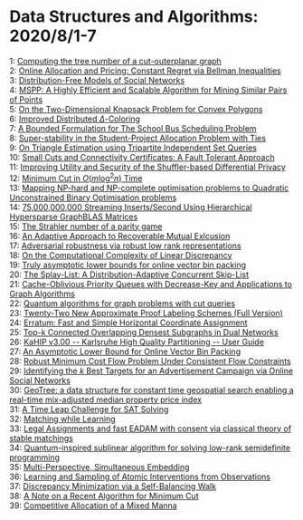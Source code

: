# Data Structures and Algorithms: 2020/8/1-7  
1: [Computing the tree number of a cut-outerplanar graph](https://doi.org/10.48550/arXiv.0906.0422)  
2: [Online Allocation and Pricing: Constant Regret via Bellman Inequalities](https://doi.org/10.48550/arXiv.1906.06361)  
3: [Distribution-Free Models of Social Networks](https://doi.org/10.48550/arXiv.2007.15743)  
4: [MSPP: A Highly Efficient and Scalable Algorithm for Mining Similar Pairs  of Points](https://doi.org/10.48550/arXiv.2007.16111)  
5: [On the Two-Dimensional Knapsack Problem for Convex Polygons](https://doi.org/10.48550/arXiv.2007.16144)  
6: [Improved Distributed $\Delta$-Coloring](https://doi.org/10.48550/arXiv.1803.03248)  
7: [A Bounded Formulation for The School Bus Scheduling Problem](https://doi.org/10.48550/arXiv.1803.09040)  
8: [Super-stability in the Student-Project Allocation Problem with Ties](https://doi.org/10.48550/arXiv.1805.09887)  
9: [On Triangle Estimation using Tripartite Independent Set Queries](https://doi.org/10.48550/arXiv.1808.00691)  
10: [Small Cuts and Connectivity Certificates: A Fault Tolerant Approach](https://doi.org/10.48550/arXiv.1908.03022)  
11: [Improving Utility and Security of the Shuffler-based Differential  Privacy](https://doi.org/10.48550/arXiv.1908.11515)  
12: [Minimum Cut in $O(m\log^2 n)$ Time](https://doi.org/10.48550/arXiv.1911.01145)  
13: [Mapping NP-hard and NP-complete optimisation problems to Quadratic  Unconstrained Binary Optimisation problems](https://doi.org/10.48550/arXiv.1911.08043)  
14: [75,000,000,000 Streaming Inserts/Second Using Hierarchical Hypersparse  GraphBLAS Matrices](https://doi.org/10.48550/arXiv.2001.06935)  
15: [The Strahler number of a parity game](https://doi.org/10.48550/arXiv.2003.08627)  
16: [An Adaptive Approach to Recoverable Mutual Exlcusion](https://doi.org/10.48550/arXiv.2006.07086)  
17: [Adversarial robustness via robust low rank representations](https://doi.org/10.48550/arXiv.2007.06555)  
18: [On the Computational Complexity of Linear Discrepancy](https://doi.org/10.48550/arXiv.2008.00044)  
19: [Truly asymptotic lower bounds for online vector bin packing](https://doi.org/10.48550/arXiv.2008.00811)  
20: [The Splay-List: A Distribution-Adaptive Concurrent Skip-List](https://doi.org/10.48550/arXiv.2008.01009)  
21: [Cache-Oblivious Priority Queues with Decrease-Key and Applications to  Graph Algorithms](https://doi.org/10.48550/arXiv.1903.03147)  
22: [Quantum algorithms for graph problems with cut queries](https://doi.org/10.48550/arXiv.2007.08285)  
23: [Twenty-Two New Approximate Proof Labeling Schemes (Full Version)](https://doi.org/10.48550/arXiv.2007.14307)  
24: [Erratum: Fast and Simple Horizontal Coordinate Assignment](https://doi.org/10.48550/arXiv.2008.01252)  
25: [Top-k Connected Overlapping Densest Subgraphs in Dual Networks](https://doi.org/10.48550/arXiv.2008.01573)  
26: [KaHIP v3.00 -- Karlsruhe High Quality Partitioning -- User Guide](https://doi.org/10.48550/arXiv.1311.1714)  
27: [An Asymptotic Lower Bound for Online Vector Bin Packing](https://doi.org/10.48550/arXiv.2007.15709)  
28: [Robust Minimum Cost Flow Problem Under Consistent Flow Constraints](https://doi.org/10.48550/arXiv.2008.02035)  
29: [Identifying the $k$ Best Targets for an Advertisement Campaign via  Online Social Networks](https://doi.org/10.48550/arXiv.2008.02108)  
30: [GeoTree: a data structure for constant time geospatial search enabling a  real-time mix-adjusted median property price index](https://doi.org/10.48550/arXiv.2008.02167)  
31: [A Time Leap Challenge for SAT Solving](https://doi.org/10.48550/arXiv.2008.02215)  
32: [Matching while Learning](https://doi.org/10.48550/arXiv.1603.04549)  
33: [Legal Assignments and fast EADAM with consent via classical theory of  stable matchings](https://doi.org/10.48550/arXiv.1809.08506)  
34: [Quantum-inspired sublinear algorithm for solving low-rank semidefinite  programming](https://doi.org/10.48550/arXiv.1901.03254)  
35: [Multi-Perspective, Simultaneous Embedding](https://doi.org/10.48550/arXiv.1909.06485)  
36: [Learning and Sampling of Atomic Interventions from Observations](https://doi.org/10.48550/arXiv.2002.04232)  
37: [Discrepancy Minimization via a Self-Balancing Walk](https://doi.org/10.48550/arXiv.2006.14009)  
38: [A Note on a Recent Algorithm for Minimum Cut](https://doi.org/10.48550/arXiv.2008.02060)  
39: [Competitive Allocation of a Mixed Manna](https://doi.org/10.48550/arXiv.2008.02753)  